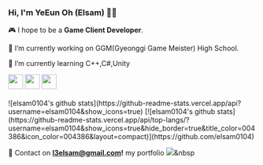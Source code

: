 ### Hi, I'm **YeEun Oh** (Elsam) 👋👋
<p>

  🎮  I hope to be a **Game Client Developer**.

  🔭 I’m currently working on GGM(Gyeonggi Game Meister) High School.
  
  🌱 I’m currently learning C++,C#,Unity
</p>
<img src="https://img.shields.io/badge/Unity-5D5D5D?style=for-the-badge&logo=Unity&logoColor=white" height = "30">
<img src="https://img.shields.io/badge/C%23-93CC8D?style=for-the-badge&logo=CSharp&logoColor=white" height = "30">
<img src="https://img.shields.io/badge/C++-8EC7D0?style=for-the-badge&logo=c%2B%2B&&logoColor=white" height = "30">

<br>
<br>
![elsam0104's github stats](https://github-readme-stats.vercel.app/api?username=elsam0104&show_icons=true)
[![elsam0104's github stats](https://github-readme-stats.vercel.app/api/top-langs/?username=elsam0104&show_icons=true&hide_border=true&title_color=004386&icon_color=004386&layout=compact)](https://github.com/elsam0104)


📧 Contact on **l3elsam@gmail.com!**
my portfolio 
<a href="http://ggm.gondr.net/user/profile/29"><img src="https://img.shields.io/badge/Portfolio_3766AB?style=flat-square&logo=simpleiconsUnity&logoColor=white&link=http://ggm.gondr.net/user/profile/29"/></a>&nbsp
<!--
**elsam0104/elsam0104** is a ✨ _special_ ✨ repository because its `README.md` (this file) appears on your GitHub profile.

Here are some ideas to get you started:

- 🔭 I’m currently working on ...
- 🌱 I’m currently learning ...
- 👯 I’m looking to collaborate on ...
- 🤔 I’m looking for help with ...
- 💬 Ask me about ...
- 📫 How to reach me: ...
- 😄 Pronouns: ...
- ⚡ Fun fact: ...
-->

